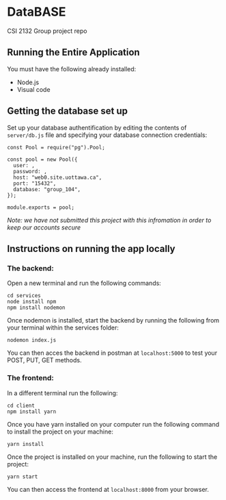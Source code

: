 # DataBASE

CSI 2132 Group project repo

## Running the Entire Application

You must have the following already installed:

- Node.js
- Visual code

## Getting the database set up

Set up your database authentification by editing the contents of `server/db.js` file and specifying your database connection credentials:

```
const Pool = require("pg").Pool;

const pool = new Pool({
  user: ,
  password: ,
  host: "web0.site.uottawa.ca",
  port: "15432",
  database: "group_104",
});

module.exports = pool;
```

_Note: we have not submitted this project with this infromation in order to keep our accounts secure_

## Instructions on running the app locally

### The backend:

Open a new terminal and run the following commands:

```
cd services
node install npm
npm install nodemon
```

Once nodemon is installed, start the backend by running the following from your terminal within the services folder:

```
nodemon index.js
```

You can then acces the backend in postman at `localhost:5000` to test your POST, PUT, GET methods.

### The frontend:

In a different terminal run the following:

```
cd client
npm install yarn
```

Once you have yarn installed on your computer run the following command to install the project on your machine:

```
yarn install
```

Once the project is installed on your machine, run the following to start the project:

```
yarn start
```

You can then access the frontend at `localhost:8000` from your browser.
